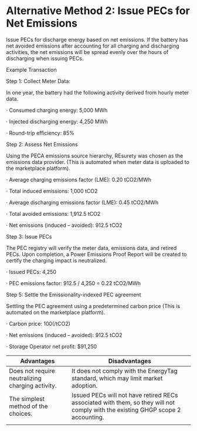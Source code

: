 # Alternative Method 2: Issue PECs for Net Emissions

Issue PECs for discharge energy based on net emissions. If the battery has net avoided emissions after accounting for all charging and discharging activities, the net emissions will be spread evenly over the hours of discharging when issuing PECs.

Example Transaction

Step 1: Collect Meter Data:

In one year, the battery had the following activity derived from hourly meter data.

·       Consumed charging energy: 5,000 MWh

·       Injected discharging energy: 4,250 MWh

·       Round-trip efficiency: 85%

Step 2: Assess Net Emissions

Using the PECA emissions source hierarchy, REsurety was chosen as the emissions data provider. (This is automated when meter data is uploaded to the marketplace platform).

·       Average charging emissions factor (LME): 0.20 tCO2/MWh

·       Total induced emissions: 1,000 tCO2

·       Average discharging emissions factor (LME): 0.45 tCO2/MWh

·       Total avoided emissions: 1,912.5 tCO2

·       Net emissions (induced – avoided): 912.5 tCO2

Step 3: Issue PECs

The PEC registry will verify the meter data, emissions data, and retired PECs. Upon completion, a Power Emissions Proof Report will be created to certify the charging impact is neutralized.

·       Issued PECs: 4,250

·       PEC emissions factor: 912.5 / 4,250 = 0.22 tCO2/MWh

Step 5: Settle the Emissionality-indexed PEC agreement

Settling the PEC agreement using a predetermined carbon price (This is automated on the marketplace platform).

·       Carbon price: $100 ($/tCO2)

·       Net emissions (induced – avoided): 912.5 tCO2

·       Storage Operator net profit: $91,250

&#x20;

| Advantages                                       | Disadvantages                                                                                                                   |
| ------------------------------------------------ | ------------------------------------------------------------------------------------------------------------------------------- |
| Does not require neutralizing charging activity. | It does not comply with the EnergyTag standard, which may limit market adoption.                                                |
| The simplest method of the choices.              | Issued PECs will not have retired RECs associated with them, so they will not comply with the existing GHGP scope 2 accounting. |
|                                                  |                                                                                                                                 |
